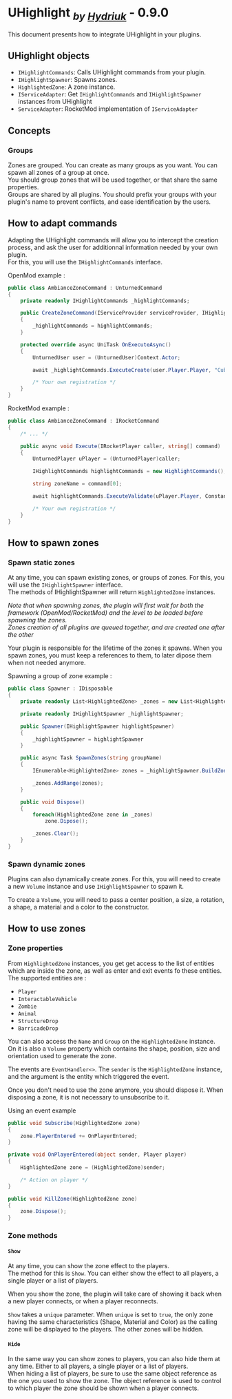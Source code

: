 <link rel="stylesheet" href="C:\Users\Antonin\Documents\_workspace\Unturned\Projects\vscode-hydriuk.css"></link>
<style>
    @media print {
        @page { margin: 0; size: 25cm 110cm; }
        body { margin: 0cm; }
    }
</style>

# **UHighlight** <sub>*by [Hydriuk](https://github.com/Hydriuk)*</sub> - 0.9.0

This document presents how to integrate UHighlight in your plugins.

## UHighlight objects

- `IHighlightCommands`: Calls UHighlight commands from your plugin.
- `IHighlightSpawner`: Spawns zones.
- `HighlightedZone`: A zone instance.
- `IServiceAdapter`: Get `IHighlightCommands` and `IHighlightSpawner` instances from UHighlight
- `ServiceAdapter`: RocketMod implementation of `IServiceAdapter`

## Concepts

### Groups

Zones are grouped. You can create as many groups as you want. You can spawn all zones of a group at once.  
You should group zones that will be used together, or that share the same properties.  
Groups are shared by all plugins. You should prefix your groups with your plugin's name to prevent conflicts, and ease identification by the users.

## How to adapt commands

Adapting the UHighlight commands will allow you to intercept the creation process, and ask the user for additionnal information needed by your own plugin.  
For this, you will use the `IHighlightCommands` interface.  

OpenMod example : 
```csharp
public class AmbianceZoneCommand : UnturnedCommand
{
    private readonly IHighlightCommands _highlightCommands;

    public CreateZoneCommand(IServiceProvider serviceProvider, IHighlightCommands highlightCommands) : base(serviceProvider)
    {
        _highlightCommands = highlightCommands;
    }

    protected override async UniTask OnExecuteAsync()
    {
        UnturnedUser user = (UnturnedUser)Context.Actor;

        await _highlightCommands.ExecuteCreate(user.Player.Player, "Cube", "Transparent", "Blue");

        /* Your own registration */
    }
}
```

RocketMod example : 
```csharp
public class AmbianceZoneCommand : IRocketCommand
{
    /* ... */

    public async void Execute(IRocketPlayer caller, string[] command)
    {
        UnturnedPlayer uPlayer = (UnturnedPlayer)caller;

        IHighlightCommands highlightCommands = new HighlightCommands();

        string zoneName = command[0];

        await highlightCommands.ExecuteValidate(uPlayer.Player, Constants.GROUP_NAME, zoneName);

        /* Your own registration */
    }
}
```

## How to spawn zones

### Spawn static zones

At any time, you can spawn existing zones, or groups of zones. For this, you will use the `IHighlightSpawner` interface.  
The methods of IHighlightSpawner will return `HighlightedZone` instances.  

*Note that when spawning zones, the plugin will first wait for both the framework (OpenMod/RocketMod) and the level to be loaded before spawning the zones.*  
*Zones creation of all plugins are queued together, and are created one after the other*  

Your plugin is responsible for the lifetime of the zones it spawns. When you spawn zones, you must keep a references to them, to later dipose them when not needed anymore.

Spawning a group of zone example : 
```csharp
public class Spawner : IDisposable
{
    private readonly List<HighlightedZone> _zones = new List<HighlightedZone>();

    private readonly IHighlightSpawner _highlightSpawner;

    public Spawner(IHighlightSpawner highlightSpawner)
    {
        _highlightSpawner = highlightSpawner
    }

    public async Task SpawnZones(string groupName)
    {
        IEnumerable<HighlightedZone> zones = _highlightSpawner.BuildZones(groupName);

        _zones.AddRange(zones);
    }

    public void Dispose()
    {
        foreach(HighlightedZone zone in _zones)
            zone.Dipose();

        _zones.Clear();
    }
}
```

### Spawn dynamic zones

Plugins can also dynamically create zones. For this, you will need to create a new `Volume` instance and use `IHighlightSpawner` to spawn it.  

To create a `Volume`, you will need to pass a center position, a size, a rotation, a shape, a material and a color to the constructor. 

## How to use zones

### Zone properties

From `HighlightedZone` instances, you get get access to the list of entities which are inside the zone, as well as enter and exit events fo these entities.  
The supported entities are : 
- `Player`
- `InteractableVehicle`
- `Zombie`
- `Animal`
- `StructureDrop`
- `BarricadeDrop`

You can also access the `Name` and `Group` on the `HighlightedZone` instance.  
On it is also a `Volume` property which contains the shape, position, size and orientation used to generate the zone.  

The events are `EventHandler<>`. The `sender` is the `HighlightedZone` instance, and the argument is the entity which triggered the event.  

Once you don't need to use the zone anymore, you should dispose it. When disposing a zone, it is not necessary to unsubscribe to it.

Using an event example
```csharp
public void Subscribe(HighlightedZone zone)
{
    zone.PlayerEntered += OnPlayerEntered;
}

private void OnPlayerEntered(object sender, Player player)
{
    HighlightedZone zone = (HighlightedZone)sender;

    /* Action on player */
}

public void KillZone(HighlightedZone zone)
{
    zone.Dispose();
}
```

### Zone methods

#### `Show`
At any time, you can show the zone effect to the players.  
The method for this is `Show`. You can either show the effect to all players, a single player or a list of players.  

When you show the zone, the plugin will take care of showing it back when a new player connects, or when a player reconnects.  

`Show` takes a `unique` parameter. When `unique` is set to `true`, the only zone having the same characteristics (Shape, Material and Color) as the calling zone will be displayed to the players. The other zones will be hidden.  

#### `Hide`
In the same way you can show zones to players, you can also hide them at any time. Either to all players, a single player or a list of players.  
When hiding a list of players, be sure to use the same object reference as the one you used to show the zone. The object reference is used to control to which player the zone should be shown when a player connects. 